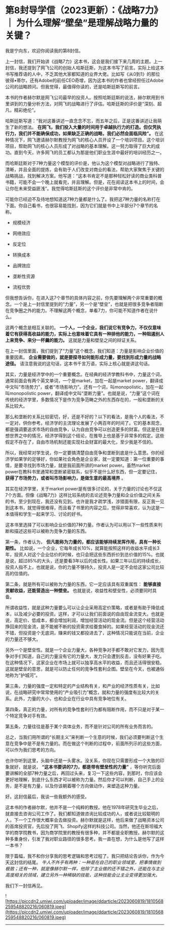 # 第8封导学信（2023更新）：《战略7力》 ｜ 为什么理解“壁垒”是理解战略力量的关键？

我是宁向东，欢迎你阅读我的第8封信。

上一封信，我们开始讲《战略7力》这本书，这会是我们接下来几周的主题。上一封信，我还提到了网飞公司的创始人哈斯廷斯，为这本书写了前言。实际上给这本书写推荐语的人中，不乏其他大家都知道的业界大佬。比如写《从0到1》的那位彼得•蒂尔，还有Adobe的前任CEO奇增，因为这本书的作者也曾经担任过Adobe公司的战略顾问。但我觉得，最值得你读的，还是哈斯廷斯写的前言。

本书的作者赫尔默是网飞公司最早的投资人。按照哈斯廷斯的说法，赫尔默用到书里讲到的力量分析方法，对网飞的战略进行了评估。哈斯廷斯的评价是“深刻、超凡，精彩绝伦”。

哈斯廷斯写道：“我对这番讲述一直念念不忘，而五年之后，正是这番讲述让我萌生了新的想法。 **在网飞，我们投入大量的时间用于卓越执行力的打造。但仅凭执行力，我们并不能确保成功，如果缺乏正确的战略，我们必然会面临风险”。** 在这种情况下，网飞邀请赫尔默教授为网飞的核心人员开设了一个培训项目。这个培训项目，帮助网飞的核心人员形成了对战略的基本理解。这一努力取得了巨大的成功。直到今天，许多网飞的员工都认为那是他们职业生涯中最好的培训经历之一。

而哈斯廷斯对于7种力量这个模型的评价是，他认为这个模型对战略进行了独特、清晰，并且全面的提炼，会有助于人们改变对商业的看法，帮助大家聚焦于关键的战略挑战，找到解决方案。他写道：“这本书肯定不是那种轻松好读的商业类科普书籍，可能不会一个晚上就看完，并且理解。但是，花在阅读这本书上的时间，会让你在未来受益匪浅”。我觉得哈斯廷斯的这个评价是非常中肯的。

可能你已经迫不及待地想知道这7种力量都是什么了。我把这7种力量的名称打在下面。你自己看书，也很容易能找到，因为它们就是书中上半部分7个章节的名称。

* 规模经济

* 网络效应

* 反定位

* 转换成本

* 品牌效应

* 垄断性资源

* 流程优势

但我想告诉你，在进入这7个章节的具体内容之前，你先要理解两个非常重要的概念。一个是上一封信里提到的“力量”，另一个是“壁垒”，也就是把很多竞争者阻断在竞争圈之外的能力。不理解这两个概念，单看7力，你可能不知道作者在说什么。

这两个概念是相互关联的。 **一个人，一个企业，我们说它有竞争力，不仅仅意味着它有获得高收益的能力，实际上也意味着它具有一种排他的能力，一种阻遏别人上来竞争、来分一杯羹的能力。** 这就是力量和壁垒之间的辩证关系。

在上一封信里面，我们提到了“力量”这个概念，我们知道：力量是影响企业价值的重要因素。 **企业需要做的，就是要探寻如何能形成力量，要找到形成力量的战略途径。** 请注意我说的这句话，这本书千言万语，实际上核心就是讲这句话。

其实，力量是经济学中的一个重要概念。在经典的经济学教科书中，力量这个词，通常前面会有两个英文单词，一个是market，加在一起是market power，翻译成中文叫“市场势力”，或者“市场影响力”。还有一个词，叫monopolistic，加在一起叫monopolistic power，翻译成中文叫“垄断力量”。也就是说，“力量”这个词在传统的经济学里，多数情况下是作为竞争范畴之外的东西存在的，一般和垄断的关系比较大。

那么和垄断的关系比较密切，好，还是不好的？以下的看法，是我个人的看法，不一定对，供你参考。经济学的主流理论发展了小两百年的时间了。它的基本观念，都是强调要追求市场的自由竞争，认为自由竞争可以创造更多的财富。但这是在理想世界之中的情况，经济学得到这个结论，在推导上也是基于非常多的假定。这些假定不存在了，自由市场机制还能实现社会财富的最大化，至少我是不信的。

所以，我经常对学生说，你一定要搞清楚自由竞争和垄断到底是什么意思。你的经济学如果学的足够好，你如果社会角色是企业家，就一定要知道：第一位重要的事情，是要寻找到市场力量，就是我前面所讲的market power。虽然market power在教科书里通常和垄断紧密联系，似乎不是什么好东西，但一定要记住， **获得了市场势力，或者叫市场影响力，是做生意的最高境界** 。

其实在经济学里，关于market power是有很多讨论的，关于力量的讨论也不仅这7个方面。但像《战略7力》这样比较系统的去论述竞争力量和企业价值之间关系的书，至少到现在，我还没有见到。也许是我才疏学浅，涉猎面有限，反正我一见到这本书，就觉得很难得，而且看了书里的内容之后，觉得非常喜欢，认为这是一本值得和学生一起来学习、讨论的好书。

这本书里选择了可以影响企业价值的7种力量。作者认为可以用以下一些性质来判断和描述这些可以被称为竞争力量的东西。

第一条，作者认为， **但凡能称为力量的，都应该能够持续发挥作用，具有一种长期性。** 比如说，一个企业，它每年成长10%，就算能按照这样的收益水平成长3年，投资人对这个企业估价的时候，也只会把这些东西折价到总价值的15%。也就是说，超过85%的大头，还是要看3年以后的成长性。如果三年以后的持续成长，投资人指不上，也就是说，你的力量不够持久，投资人是一定不会给这家公司比较高的估值的。

第二条，就是所有可以被称为力量的东西，它一定应该具有双重属性： **能够直接贡献收益，还能营造出一种壁垒。** 也就是说，收益性和壁垒性，必须要同时具备。

所谓收益性，就是这种力量要么可以让企业采用高定价策略，或者是有助于降低成本，以及减少必要的投资。这样，才可以让我们前面说的自由现金流变大。也就是说，高定价、低成本，都会增加利润，增加经营活动的现金流。但是这个经营活动挣回来的现金流，是不能被不断的投资需求给蚕食掉的。如果经营活动的现金流还不错，但投资是个无底洞，赚来的钱又都投进去了，这种情况只能说在当前，企业的力量还不够大。

另外一个是壁垒性。就是一个企业力量大，各种竞争对手都不敢对它发力，因为竞争对手们知道，自己的力量没有它的力量大，发力只会遭到反击，没有好果子吃。在这种情况下，这家企业在市场上就可以独享高水平的收益，而且还活得很安稳。这就是壁垒的意思，就是可以防止任何的竞争性套利企图。壁垒在今天，也被通俗地称为“护城河”。

第三条，力量的强度一定和特定的产业结构有关，和产业的经济性质有关，比如说，在战略研究中常常使用的“产业吸引力”概念，就和力量的强度有比较大的关系。此外，力量的大小，也和企业在行业中具有竞争地位有关。

第四条，真正的力量，对所有的竞争性套利行为都有阻断作用，而不只是对于某一个特定竞争对手有效。

第五条，力量往往是基于某个具体业务，而不是针对公司的所有业务而言的。

总之，当我们用所谓的“长期主义”来判断一个生意的时候，我们必须要判断这个生意在竞争中是不是有力量的。而在做这个判断的过程中，前面所列示的这些方面，可以作为我们思考的方向。

也许你听到这里，头脑中还是一头雾水。没关系，你现在只需要形成一个大致的印象就好，就是说， **“这本书要讲的7力，都是带有壁垒性的力量”** ，等你听完后面要讲解的全部7种力量之后，再回过头来，复习一下这些内容，到那时，你应该会更好地理解，到底什么东西才可以被称为力量。然后你才可以判断，自己手上的业务，是不是有力量，以及你该朝着哪个方向做动作，来塑造这种力量。

好。这封信最后，我谈一些我额外的感受。

这本书的作者赫尔默，他并不是一个纯粹的教授。他在1978年研究生毕业之后，就直接去咨询公司工作了。我们都知道做咨询比较成功的人，或者说比较聪明的人，下一个工作很大概率会去做投资。赫尔默就是这样，他后来做了战略资本公司的首席投资官，先后投了网飞、Shopify这样的科技公司。当然，他还在斯坦福大学的商学院教书，因为商学院里的教授有很多种，并不都是全职教授。赫尔默的这种多重身份，引发了我对职业路径的很多思考。我一直在想，为什么是他写了这样一本书？

限于篇幅，我不和你分享我的思考逻辑和思考过程了。我只把结论告诉你，作为今天这封信的结尾。 *牛人不外乎有两种：一种是在自己的职业领域里，把事情做到极致；还有一种，就是像赫尔默一样，他除了主业做的还不错之外，还能在与主业高度相关的领域，建立另外一种稀缺的技能，这种技能会让主业变得更加强大。*

我们下一封信再见。

![https://piccdn2.umiwi.com/uploader/image/ddarticle/2023060819/1810568259548820216/060819.jpeg](https://piccdn2.umiwi.com/uploader/image/ddarticle/2023060819/1810568259548820216/060819.jpeg)

---
